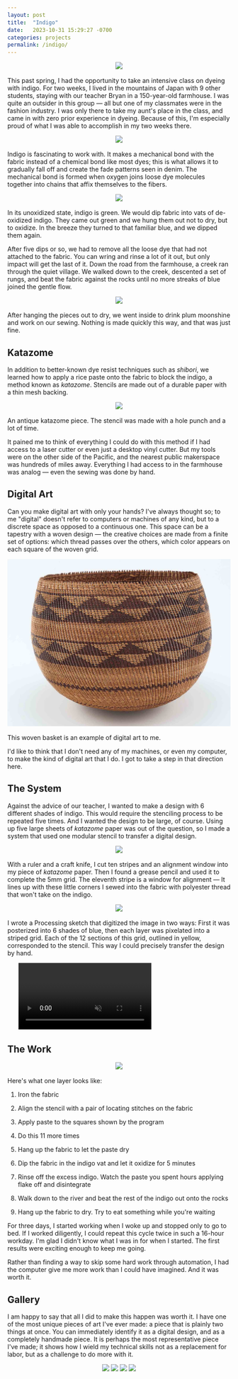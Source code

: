 ```yaml
---
layout: post
title:  "Indigo"
date:   2023-10-31 15:29:27 -0700
categories: projects
permalink: /indigo/
---
```


<p align="center">
  <img src="/assets/indigo/2.png" width="full">
</p>

This past spring, I had the opportunity to take an intensive class on dyeing with indigo. For two weeks, I lived in the mountains of Japan with 9 other students, staying with our teacher Bryan in a 150-year-old farmhouse. I was quite an outsider in this group — all but one of my classmates were in the fashion industry. I was only there to take my aunt's place in the class, and came in with zero prior experience in dyeing. Because of this, I'm especially proud of what I was able to accomplish in my two weeks there.

<p align="center">
  <img src="/assets/indigo/3.png" width="full">
</p>

Indigo is fascinating to work with. It makes a mechanical bond with the fabric instead of a chemical bond like most dyes; this is what allows it to gradually fall off and create the fade patterns seen in denim. The mechanical bond is formed when oxygen joins loose dye molecules together into chains that affix themselves to the fibers.

<p align="center">
  <img src="/assets/indigo/1.png" width="full">
</p>

In its unoxidized state, indigo is green. We would dip fabric into vats of de-oxidized indigo. They came out green and we hung them out not to dry, but to oxidize. In the breeze they turned to that familiar blue, and we dipped them again.

After five dips or so, we had to remove all the loose dye that had not attached to the fabric. You can wring and rinse a lot of it out, but only impact will get the last of it. Down the road from the farmhouse, a creek ran through the quiet village. We walked down to the creek, descented a set of rungs, and beat the fabric against the rocks until no more streaks of blue joined the gentle flow.

<p align="center">
  <img src="/assets/indigo/24.png" width="full">
</p>

After hanging the pieces out to dry, we went inside to drink plum moonshine and work on our sewing. Nothing is made quickly this way, and that was just fine.

## Katazome

In addition to better-known dye resist techniques such as *shibori*, we learned how to apply a rice paste onto the fabric to block the indigo, a method known as *katazome*. Stencils are made out of a durable paper with a thin mesh backing.

<p align="center">
  <img src="/assets/indigo/25.png" width="full">
</p>
<figcaption>
    An antique katazome piece. The stencil was made with a hole punch and a lot of time.
</figcaption>
<p></p>

It pained me to think of everything I could do with this method if I had access to a laser cutter or even just a desktop vinyl cutter. But my tools were on the other side of the Pacific, and the nearest public makerspace was hundreds of miles away. Everything I had access to in the farmhouse was analog — even the sewing was done by hand.

## Digital Art
Can you make digital art with only your hands? I've always thought so; to me "digital" doesn't refer to computers or machines of any kind, but to a discrete space as opposed to a continuous one. This space can be a tapestry with a woven design — the creative choices are made from a finite set of options: which thread passes over the others, which color appears on each square of the woven grid.

<p align="center">
  <img src="/assets/indigo/26.png" width="full">
</p>
<figcaption>
    This woven basket is an example of digital art to me.
</figcaption>
<p></p>

I'd like to think that I don't need any of my machines, or even my computer, to make the kind of digital art that I do. I got to take a step in that direction here.

## The System

Against the advice of our teacher, I wanted to make a design with 6 different shades of indigo. This would require the stenciling process to be repeated five times. And I wanted the design to be large, of course. Using up five large sheets of *katazome* paper was out of the question, so I made a system that used one modular stencil to transfer a digital design.

<p align="center">
  <img src="/assets/indigo/6.png" width="full">
</p>

With a ruler and a craft knife, I cut ten stripes and an alignment window into my piece of *katazome* paper. Then I found a grease pencil and used it to complete the 5mm grid. The eleventh stripe is a window for alignment — It lines up with these little corners I sewed into the fabric with polyester thread that won't take on the indigo.

<p align="center">
  <img src="/assets/indigo/29.png" width="full">
</p>

I wrote a Processing sketch that digitized the image in two ways: First it was posterized into 6 shades of blue, then each layer was pixelated into a striped grid. Each of the 12 sections of this grid, outlined in yellow, corresponded to the stencil. This way I could precisely transfer the design by hand.

<div class="video-mask" style="max-width: 90%; margin-left: 5%">
  <video src="/assets/indigo/1.mp4" autoplay loop muted></video>
</div>

## The Work

<p align="center">
  <img src="/assets/indigo/17.png" width="full">
</p>

Here's what one layer looks like:

1. Iron the fabric

2. Align the stencil with a pair of locating stitches on the fabric

3. Apply paste to the squares shown by the program

4. Do this 11 more times

5. Hang up the fabric to let the paste dry

6. Dip the fabric in the indigo vat and let it oxidize for 5 minutes

7. Rinse off the excess indigo. Watch the paste you spent hours applying flake off and disintegrate

8. Walk down to the river and beat the rest of the indigo out onto the rocks

9. Hang up the fabric to dry. Try to eat something while you're waiting

For three days, I started working when I woke up and stopped only to go to bed. If I worked diligently, I could repeat this cycle twice in such a 16-hour workday. I'm glad I didn't know what I was in for when I started. The first results were exciting enough to keep me going.

Rather than finding a way to skip some hard work through automation, I had the computer give me more work than I could have imagined. And it was worth it.

## Gallery

I am happy to say that all I did to make this happen was worth it. I have one of the most unique pieces of art I've ever made: a piece that is plainly two things at once. You can immediately identify it as a digital design, and as a completely handmade piece. It is perhaps the most representative piece I've made; it shows how I wield my technical skills not as a replacement for labor, but as a challenge to do more with it. 

<p align="center">
  <img src="/assets/indigo/28.png" width="full">
  <img src="/assets/indigo/30.png" width="full">
  <img src="/assets/indigo/31.png" width="full">
  <img src="/assets/indigo/32.png" width="full">
</p>

